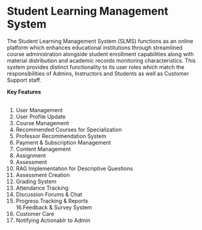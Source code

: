 # Student Learning Management System <br>
The Student Learning Management System (SLMS) functions as an online platform which
enhances educational institutions through streamlined course administration alongside
student enrollment capabilities along with material distribution and academic records
monitoring characteristics. This system provides distinct functionality to its user roles which
match the responsibilities of Admins, Instructors and Students as well as Customer Support
staff.<br>

<b> Key Features </b> <br> <br>

1. User Management <br>
2. User Profile Update <br>
3. Course Management <br>
4. Recommended Courses for Specialization <br>
5. Professor Recommendation System <br>
6. Payment & Subscription Management <br>
7. Content Management <br>
8. Assignment <br>
9. Assessment <br>
10. RAG Implementation for Descriptive Questions <br>
11. Assessment Creation <br>
12. Grading System <br>
13. Attendance Tracking <br>
14. Discussion Forums & Chat <br>
15. Progress Tracking & Reports <br>
16.Feedback & Survey System <br>
17. Customer Care <br>
18. Notifying Actionablr to Admin <br> 
